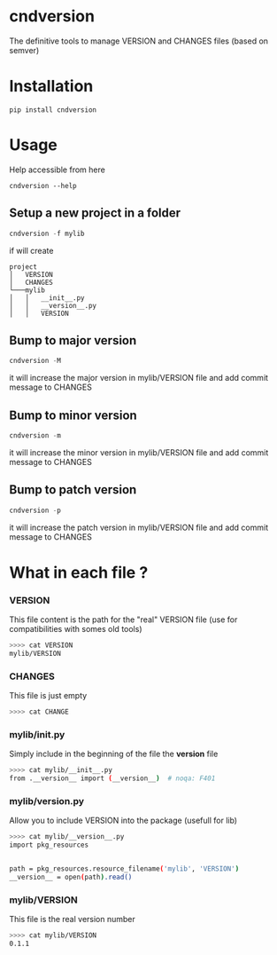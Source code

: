 # cndversion

The definitive tools to manage VERSION and CHANGES files (based on semver)

# Installation

```
pip install cndversion
```

# Usage

Help accessible from here
```
cndversion --help
```

## Setup a new project in a folder
```python
cndversion -f mylib
```

if will create
```
project
│   VERSION
│   CHANGES  
└───mylib
│   │   __init__.py
│   │   __version__.py
│   │   VERSION 
```

## Bump to major version
```python
cndversion -M
```

it will increase the major version in mylib/VERSION file and add commit message to CHANGES

## Bump to minor version
```python
cndversion -m
```

it will increase the minor version in mylib/VERSION file and add commit message to CHANGES

## Bump to patch version
```python
cndversion -p
```

it will increase the patch version in mylib/VERSION file and add commit message to CHANGES

# What in each file ?
### VERSION
This file content is the path for the "real" VERSION file (use for compatibilities with somes old tools)
```bash
>>>> cat VERSION
mylib/VERSION
```

### CHANGES
This file is just empty
```bash
>>>> cat CHANGE

```

### mylib/__init__.py
Simply include in the beginning of the file the __version__ file
```bash
>>>> cat mylib/__init__.py
from .__version__ import (__version__)  # noqa: F401
```

### mylib/__version__.py
Allow you to include VERSION into the package (usefull for lib)
```bash
>>>> cat mylib/__version__.py
import pkg_resources


path = pkg_resources.resource_filename('mylib', 'VERSION')
__version__ = open(path).read()

```

### mylib/VERSION
This file is the real version number
```bash
>>>> cat mylib/VERSION
0.1.1
```